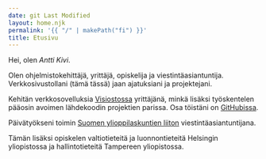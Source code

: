 ```yaml
---
date: git Last Modified
layout: home.njk
permalink: '{{ "/" | makePath("fi") }}'
title: Etusivu
---
```


Hei, olen _Antti Kivi_.

Olen ohjelmistokehittäjä, yrittäjä, opiskelija ja viestintäasiantuntija.
Verkkosivustollani (tämä tässä) jaan ajatuksiani ja projektejani.

Kehitän verkkosovelluksia [Visiostossa](https://www.visiosto.fi) yrittäjänä,
minkä lisäksi työskentelen pääosin avoimen lähdekoodin projektien parissa. Osa
töistäni on [GitHubissa](https://github.com/anttikivi).

Päivätyökseni toimin [Suomen ylioppilaskuntien liiton](https://syl.fi)
viestintäasiantuntijana.

Tämän lisäksi opiskelen valtiotieteitä ja luonnontieteitä Helsingin yliopistossa
ja hallintotieteitä Tampereen yliopistossa.
